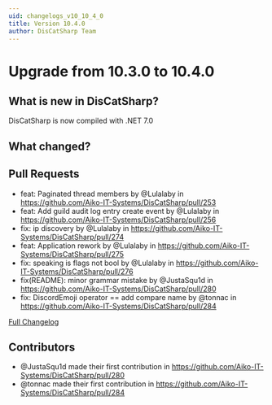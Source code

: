 ```yaml
---
uid: changelogs_v10_10_4_0
title: Version 10.4.0
author: DisCatSharp Team
---
```


# Upgrade from **10.3.0** to **10.4.0**

## What is new in DisCatSharp?

DisCatSharp is now compiled with .NET 7.0

## What changed?



## Pull Requests

* feat: Paginated thread members by @Lulalaby in https://github.com/Aiko-IT-Systems/DisCatSharp/pull/253
* feat: Add guild audit log entry create event by @Lulalaby in https://github.com/Aiko-IT-Systems/DisCatSharp/pull/256
* fix: ip discovery by @Lulalaby in https://github.com/Aiko-IT-Systems/DisCatSharp/pull/274
* feat: Application rework by @Lulalaby in https://github.com/Aiko-IT-Systems/DisCatSharp/pull/275
* fix: speaking is flags not bool by @Lulalaby in https://github.com/Aiko-IT-Systems/DisCatSharp/pull/276
* fix(README): minor grammar mistake by @JustaSqu1d in https://github.com/Aiko-IT-Systems/DisCatSharp/pull/280
* fix: DiscordEmoji operator == add compare name by @tonnac in https://github.com/Aiko-IT-Systems/DisCatSharp/pull/284

[Full Changelog](https://github.com/Aiko-IT-Systems/DisCatSharp/compare/v10.3.2...v10.4.0)

## Contributors
* @JustaSqu1d made their first contribution in https://github.com/Aiko-IT-Systems/DisCatSharp/pull/280
* @tonnac made their first contribution in https://github.com/Aiko-IT-Systems/DisCatSharp/pull/284
